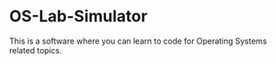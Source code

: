 # OS-Lab-Simulator
This is a software where you can learn to code for Operating Systems related topics.

